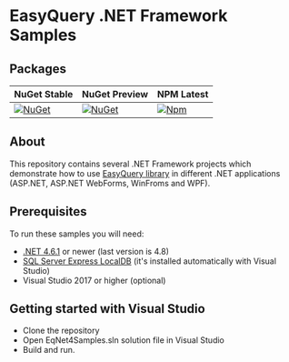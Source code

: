 # EasyQuery .NET Framework Samples

## Packages

|NuGet Stable|NuGet Preview|NPM Latest|
|---|---|---|
|[![NuGet](https://img.shields.io/nuget/v/Korzh.EasyQuery.AspNet4)](https://www.nuget.org/packages/Korzh.EasyQuery.AspNet4)|[![NuGet](https://img.shields.io/nuget/vpre/Korzh.EasyQuery.AspNet4)](https://www.nuget.org/packages/Korzh.EasyQuery.AspNet4)|[![Npm](https://img.shields.io/npm/v/@easyquery/ui/latest)](https://www.npmjs.com/package/@easyquery/ui)|

## About

This repository contains several .NET Framework projects which demonstrate how to use [EasyQuery library](https://korzh.com/easyquery) in different .NET applications (ASP.NET, ASP.NET WebForms, WinFroms and WPF).

## Prerequisites

To run these samples you will need:
 * [.NET 4.6.1](https://dotnet.microsoft.com/download) or newer (last version is 4.8)
 * [SQL Server Express LocalDB](https://www.microsoft.com/en-us/sql-server/sql-server-editions-express) (it's installed automatically with Visual Studio)
 * Visual Studio 2017 or higher (optional)
 

## Getting started with Visual Studio 

 * Clone the repository
 * Open EqNet4Samples.sln solution file in Visual Studio
 * Build and run.
